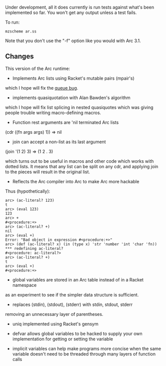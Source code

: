 Under development, all it does currently is run tests against what's
been implemented so far.  You won't get any output unless a test
fails.

To run:

    mzscheme ar.ss

Note that you don't use the "-f" option like you would with Arc 3.1.


Changes
-------

This version of the Arc runtime:

* Implements Arc lists using Racket's mutable pairs (mpair's)

which I hope will fix the [queue bug](http://awwx.ws/queue-test-summary).


* implements quasiquotation with Alan Bawden's algorithm

which I hope will fix list splicing in nested quasiquotes which was giving people trouble writing macro-defining macros.


* Function rest arguments are 'nil terminated Arc lists

(cdr ((fn args args) 1)) => nil


* join can accept a non-list as its last argument

(join '(1 2) 3) => (1 2 . 3)

which turns out to be useful in macros and other code which works with
dotted lists.  It means that any list can be split on any cdr, and
applying join to the pieces will result in the original list.


* Reflects the Arc compiler into Arc to make Arc more hackable

Thus (hypothetically):

    arc> (ac-literal? 123)
    t
    arc> (eval 123)
    123
    arc> +
    #<procedure:+>
    arc> (ac-literal? +)
    nil
    arc> (eval +)
    Error: "Bad object in expression #<procedure:+>"
    arc> (def (ac-literal? x) (in (type x) 'str 'number 'int 'char 'fn))
    *** redefining ac-literal?
    #<procedure: ac-literal?>
    arc> (ac-literal? +)
    t
    arc> (eval +)
    #<procedure:+>


* global variables are stored in an Arc table instead of in a Racket namespace

as an experiment to see if the simpler data structure is sufficient.


* replaces (stdin), (stdout), (stderr) with stdin, stdout, stderr

removing an unnecessary layer of parentheses.


* uniq implemented using Racket's gensym

* defvar allows global variables to be hacked to supply your own
  implementation for getting or setting the variable

* implicit variables can help make programs more concise when the same
  variable doesn't need to be threaded through many layers of function
  calls
